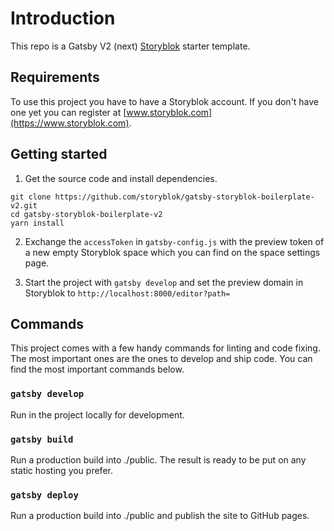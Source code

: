 # Introduction

This repo is a Gatsby V2 (next) [Storyblok](https://www.storyblok.com) starter template.

## Requirements

To use this project you have to have a Storyblok account. If you don't have one yet you can register at [www.storyblok.com](https://www.storyblok.com).

## Getting started

1. Get the source code and install dependencies.
~~~
git clone https://github.com/storyblok/gatsby-storyblok-boilerplate-v2.git
cd gatsby-storyblok-boilerplate-v2
yarn install
~~~

2. Exchange the `accessToken` in `gatsby-config.js` with the preview token of a new empty Storyblok space which you can find on the space settings page.

3. Start the project with `gatsby develop` and set the preview domain in Storyblok to `http://localhost:8000/editor?path=`

## Commands

This project comes with a few handy commands for linting and code fixing. The most important ones are the ones to develop and ship code. You can find the most important commands below.

### `gatsby develop`
Run in the project locally for development.

### `gatsby build`
Run a production build into ./public. The result is ready to be put on any static hosting you prefer.

### `gatsby deploy`
Run a production build into ./public and publish the site to GitHub pages.
